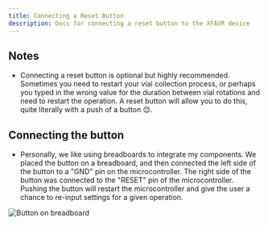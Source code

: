 ```yaml
---
title: Connecting a Reset Button
description: Docs for connecting a reset button to the XFAVR device
---
```


## Notes
- Connecting a reset button is optional but highly recommended. Sometimes you need to restart your vial collection process, or perhaps you typed in the wrong value for the duration between vial rotations and need to restart the operation. A reset button will allow you to do this, quite literally with a push of a button 😊.

## Connecting the button
- Personally, we like using breadboards to integrate my components. We placed the button on a breadboard, and then connected the left side of the button to a "GND" pin on the microcontroller. The right side of the button was connected to the "RESET" pin of the microcontroller. Pushing the button will restart the microcontroller and give the user a chance to re-input settings for a given operation.

![Button on breadboard](/assets/assembly/button/IMG_1553.jpg)